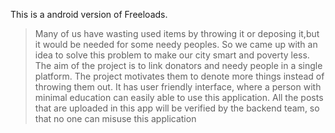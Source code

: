 This is a android version of Freeloads.

>Many of us have wasting used items by throwing it or deposing it,but it would be needed for some needy peoples.
>So we came up with an idea to solve this problem to make our city smart and poverty less.
>The aim of the project is to link donators and needy people in a single platform.
>The project motivates them to denote more things instead of throwing them out.
>It has user friendly interface, where a person with minimal education can easily able to use this application.
>All the posts that are uploaded in this app will be verified by the backend team, so that no one can misuse this application
